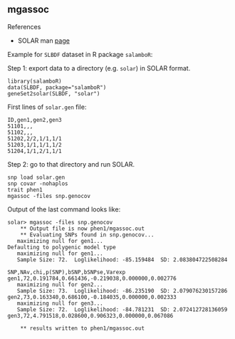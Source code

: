 ## mgassoc

References

* SOLAR man [page](http://helix.nih.gov/Documentation/solar-6.6.2-doc/91.appendix_1_text.html#mgassoc)

Example for `SLBDF` dataset in R package `salamboR`:

Step 1: export data to a directory (e.g. `solar`) in SOLAR format.

```
library(salamboR)
data(SLBDF, package="salamboR")
geneSet2solar(SLBDF, "solar")
```

First lines of `solar.gen` file:

```
ID,gen1,gen2,gen3
51101,,,
51102,,,
51202,2/2,1/1,1/1
51203,1/1,1/1,1/2
51204,1/1,2/1,1/1
```

Step 2: go to that directory and run SOLAR.

```
snp load solar.gen
snp covar -nohaplos
trait phen1
mgassoc -files snp.genocov
```

Output of the last command looks like:

```
solar> mgassoc -files snp.genocov                                              
    ** Output file is now phen1/mgassoc.out
    ** Evaluating SNPs found in snp.genocov...
   maximizing null for gen1...
Defaulting to polygenic model type
   maximizing null for gen1...
   Sample Size: 72.  Loglikelihood: -85.159484  SD: 2.083804722508284
 
SNP,NAv,chi,p(SNP),bSNP,bSNPse,Varexp
gen1,72,0.191784,0.661436,-0.219038,0.000000,0.002776
   maximizing null for gen2...
   Sample Size: 73.  Loglikelihood: -86.235190  SD: 2.079076230157286
gen2,73,0.163340,0.686100,-0.184035,0.000000,0.002333
   maximizing null for gen3...
   Sample Size: 72.  Loglikelihood: -84.781231  SD: 2.072412728136059
gen3,72,4.791518,0.028600,0.906323,0.000000,0.067086                           

    ** results written to phen1/mgassoc.out
```

